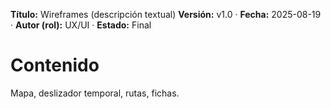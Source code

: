 **Título:** Wireframes (descripción textual)
**Versión:** v1.0 · **Fecha:** 2025-08-19 · **Autor (rol):** UX/UI · **Estado:** Final

# Contenido
Mapa, deslizador temporal, rutas, fichas.
